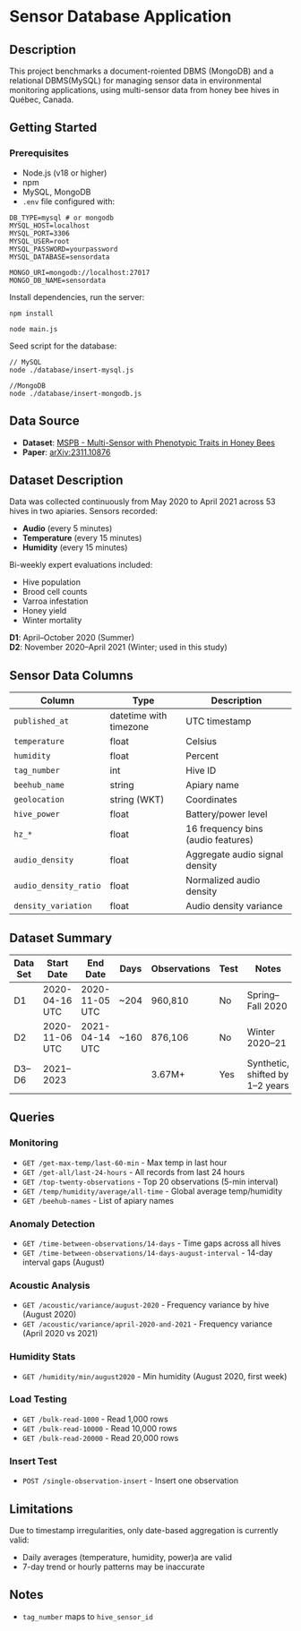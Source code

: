 # Sensor Database Application

## Description
This project benchmarks a document-roiented DBMS (MongoDB) and a relational DBMS(MySQL) for managing sensor data in environmental monitoring applications, using multi-sensor data from honey bee hives in Québec, Canada.

## Getting Started

### Prerequisites

- Node.js (v18 or higher)
- npm
- MySQL, MongoDB
- `.env` file configured with:
```
DB_TYPE=mysql # or mongodb
MYSQL_HOST=localhost
MYSQL_PORT=3306
MYSQL_USER=root
MYSQL_PASSWORD=yourpassword
MYSQL_DATABASE=sensordata

MONGO_URI=mongodb://localhost:27017
MONGO_DB_NAME=sensordata
```

Install dependencies, run the server:

```
npm install

node main.js
```

Seed script for the database:
```
// MySQL
node ./database/insert-mysql.js

//MongoDB
node ./database/insert-mongodb.js
```






## Data Source
- **Dataset**: [MSPB - Multi-Sensor with Phenotypic Traits in Honey Bees](https://zenodo.org/records/11398835)  
- **Paper**: [arXiv:2311.10876](https://arxiv.org/abs/2311.10876)

## Dataset Description
Data was collected continuously from May 2020 to April 2021 across 53 hives in two apiaries. Sensors recorded:
- **Audio** (every 5 minutes)
- **Temperature** (every 15 minutes)
- **Humidity** (every 15 minutes)

Bi-weekly expert evaluations included:
- Hive population
- Brood cell counts
- Varroa infestation
- Honey yield
- Winter mortality

**D1**: April–October 2020 (Summer)  
**D2**: November 2020–April 2021 (Winter; used in this study)

## Sensor Data Columns

| Column                | Type                    | Description                          |
|-----------------------|-------------------------|--------------------------------------|
| `published_at`        | datetime with timezone  | UTC timestamp                        |
| `temperature`         | float                   | Celsius                              |
| `humidity`            | float                   | Percent                              |
| `tag_number`          | int                     | Hive ID                              |
| `beehub_name`         | string                  | Apiary name                          |
| `geolocation`         | string (WKT)            | Coordinates                          |
| `hive_power`          | float                   | Battery/power level                  |
| `hz_*`                | float                   | 16 frequency bins (audio features)   |
| `audio_density`       | float                   | Aggregate audio signal density       |
| `audio_density_ratio` | float                   | Normalized audio density             |
| `density_variation`   | float                   | Audio density variance               |

## Dataset Summary

| Data Set | Start Date     | End Date       | Days | Observations | Test | Notes                           |
|----------|----------------|----------------|------|--------------|------|---------------------------------|
| D1       | 2020-04-16 UTC | 2020-11-05 UTC | ~204 | 960,810      | No   | Spring–Fall 2020                |
| D2       | 2020-11-06 UTC | 2021-04-14 UTC | ~160 | 876,106      | No   | Winter 2020–21                  |
| D3–D6    | 2021–2023      |                |      | 3.67M+       | Yes  | Synthetic, shifted by 1–2 years|

## Queries

### Monitoring
- `GET /get-max-temp/last-60-min` - Max temp in last hour
- `GET /get-all/last-24-hours` - All records from last 24 hours
- `GET /top-twenty-observations` - Top 20 observations (5-min interval)
- `GET /temp/humidity/average/all-time` - Global average temp/humidity
- `GET /beehub-names` - List of apiary names

### Anomaly Detection
- `GET /time-between-observations/14-days` - Time gaps across all hives
- `GET /time-between-observations/14-days-august-interval` - 14-day interval gaps (August)

### Acoustic Analysis
- `GET /acoustic/variance/august-2020` - Frequency variance by hive (August 2020)
- `GET /acoustic/variance/april-2020-and-2021` - Frequency variance (April 2020 vs 2021)

### Humidity Stats
- `GET /humidity/min/august2020` - Min humidity (August 2020, first week)

### Load Testing
- `GET /bulk-read-1000` - Read 1,000 rows
- `GET /bulk-read-10000` - Read 10,000 rows
- `GET /bulk-read-20000` - Read 20,000 rows

### Insert Test
- `POST /single-observation-insert` - Insert one observation

## Limitations
Due to timestamp irregularities, only date-based aggregation is currently valid:
- Daily averages (temperature, humidity, power)a are valid
- 7-day trend or hourly patterns may be inaccurate

## Notes
- `tag_number` maps to `hive_sensor_id`  
